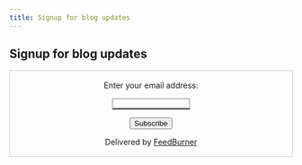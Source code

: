 ```yaml
---
title: Signup for blog updates
---
```


## Signup for blog updates

<form style="border:1px solid #ccc;padding:3px;text-align:center;" action="https://feedburner.google.com/fb/a/mailverify" method="post" target="popupwindow" onsubmit="window.open('https://feedburner.google.com/fb/a/mailverify?uri=ir-g', 'popupwindow', 'scrollbars=yes,width=550,height=520');return true"><p>Enter your email address:</p><p><input type="text" style="width:140px; resize: none;border: none;padding: 0; border-left: rgba(0, 0, 0, 0.2)  solid; border-right: rgba(0, 0, 0, 0.2)  solid; border-top: rgba(0, 0, 0, 0.2)  solid; border-bottom: rgba(0, 0, 0, 0.62)  solid;" name="email"/></p><input type="hidden" value="ir-g" name="uri"/><input type="hidden" name="loc" value="en_US"/><input type="submit" value="Subscribe" /><p>Delivered by <a href="https://feedburner.google.com" target="_blank">FeedBurner</a></p></form>
